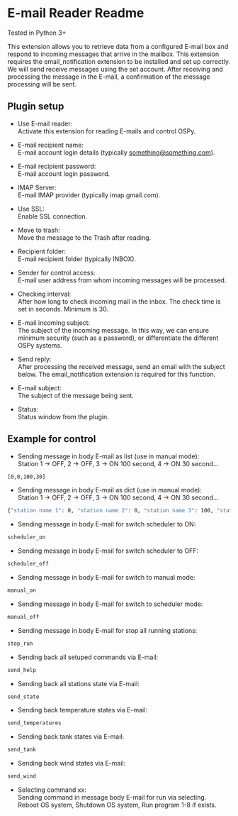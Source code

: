 E-mail Reader Readme
====

Tested in Python 3+

This extension allows you to retrieve data from a configured E-mail box and respond to incoming messages that arrive in the mailbox. This extension requires the email_notification extension to be installed and set up correctly. We will send receive messages using the set account. After receiving and processing the message in the E-mail, a confirmation of the message processing will be sent.  

Plugin setup
-----------

* Use E-mail reader:  
  Activate this extension for reading E-mails and control OSPy.  

* E-mail recipient name:  
  E-mail account login details (typically something@something.com).  

* E-mail  recipient password:  
  E-mail account login password.  

* IMAP Server:  
  E-mail IMAP provider (typically imap.gmail.com).  

* Use SSL:  
  Enable SSL connection.  

* Move to trash:  
  Move the message to the Trash after reading.  

* Recipient folder:  
  E-mail recipient folder (typically INBOX).  

* Sender for control access:  
  E-mail user address from whom incoming messages will be processed.  

* Checking interval:  
  After how long to check incoming mail in the inbox. The check time is set in seconds. Minimum is 30.  

* E-mail incoming subject:  
  The subject of the incoming message. In this way, we can ensure minimum security (such as a password), or differentiate the different OSPy systems.    

* Send reply:  
  After processing the received message, send an email with the subject below. The email_notification extension is required for this function.  

* E-mail subject:  
  The subject of the message being sent.  

* Status:  
  Status window from the plugin.  


Example for control
-----------

* Sending message in body E-mail as list (use in manual mode):  
  Station 1 -> OFF, 2 -> OFF, 3 -> ON 100 second, 4 -> ON 30 second...  
```bash
[0,0,100,30]    
``` 

* Sending message in body E-mail as dict (use in manual mode):  
  Station 1 -> OFF, 2 -> OFF, 3 -> ON 100 second, 4 -> ON 30 second...  
```bash
{"station name 1": 0, "station name 2": 0, "station name 3": 100, "station name 4": 30}  
```  

* Sending message in body E-mail for switch scheduler to ON:  
```bash
scheduler_on  
```  

* Sending message in body E-mail for switch scheduler to OFF:  
```bash
scheduler_off  
```  

* Sending message in body E-mail for switch to manual mode:  
```bash
manual_on  
```  

* Sending message in body E-mail for switch to scheduler mode:  
```bash
manual_off  
```  

* Sending message in body E-mail for stop all running stations:  
```bash
stop_run  
```  

* Sending back all setuped commands via E-mail:  
```bash
send_help  
```  

* Sending back all stations state via E-mail:  
```bash
send_state  
```  

* Sending back temperature states via E-mail:  
```bash
send_temperatures  
```  

* Sending back tank states via E-mail:  
```bash
send_tank  
```  

* Sending back wind states via E-mail:  
```bash
send_wind  
```  

* Selecting command xx:  
  Sending command in  message body E-mail for run  via selecting.  
  Reboot OS system, Shutdown OS system, Run program 1-8 if exists.